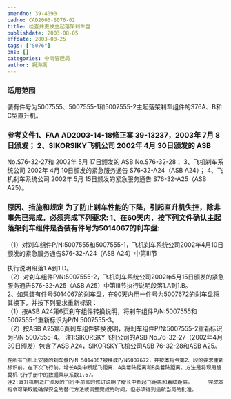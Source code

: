 ```yaml
---
amendno: 39-4090  
cadno: CAD2003-S076-02  
title: 检查并更换主起落架刹车盘  
publishdate: 2003-08-05  
effdate: 2003-08-25  
tags: ["S076"]  
pns: []  
categories: 中南管理局  
author: 祝海鹰  
---
```

  
### 适用范围  
装有件号为5007555、5007555-1和5007555-2主起落架刹车组件的S76A、B和C型直升机。  
  
<!--more-->  
### 参考文件1、FAA AD2003-14-18修正案 39-13237，2003年 7月 8日颁发； 2、SIKORSIKY飞机公司 2002年 4月 30日颁发的 ASB  
No.S76-32-27和 2002年 5月 17日颁发的 ASB No.S76-32-28； 3、飞机刹车系统公司 2002年 4月 10日颁发的紧急服务通告 S76-32-A24（ASB A24）； 4、飞机刹车系统公司 2002年 5月 15日颁发的紧急服务通告 S76-32-A25（ASB A25）。  
  
### 原因、措施和规定     为了防止刹车性能的下降，引起直升机失控，除非事先已完成，必须完成下列要求:     1、在60天内，按下列文件确认主起落架刹车组件是否装有件号为5014067的刹车盘:  
（1）对刹车组件P/N:5007555和5007555-1，飞机刹车系统公司2002年4月10日颁发的紧急服务通告S76-32-A24（ASB A24）中第III节  
  
执行说明段落1.A到1.D。  
（2）对刹车组件P/N:5007555-2，飞机刹车系统公司2002年5月15日颁发的紧急服务通告S76-32-A25（ASB A25）中第III节执行说明段落1.A到1.B。  
    2、如果装有件号5014067的刹车盘，在90天内用一件号为5007672的刹车盘将其换下，并按下列要求重新标识：  
（1）按ASB A24第6页刹车组件转换说明，将刹车组件P/N:5007555和5007555-1重新标识为P/N 5007555-3。  
     （2）按ASB A25第6页刹车组件转换说明，将刹车组件P/N:5007555-2重新标识为P/N 5007555-4。     注1:SIKORSKY飞机公司的ASB No.76-32-27（2002年4月30日颁发）包含了ASB A24，SIKORSKY飞机公司ASB 76-32-28和ASB A25。  
  
    在所有飞机上安装的刹车盘P/N 5014067被换成P/N5007672，并按本指令第2、段的要求重新标识前，在下次飞行前，增长A类中断起飞距离、A类着陆距离和B类着陆距离。方法是将现用旋翼机飞行手册中的数据乘以系数1.67。  
    注2:直升机制造厂颁发的飞行手册临时修订说明了增长中断起飞距离和着陆距离。     完成本指令可采取能确保安全的替代方法或调整完成的时间，但必须得到适航当局的批准。  
